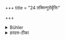 +++
title = "24 तस्मिन्गुरोर्वृत्तिः"

+++

<details><summary>Bühler</summary>

23. (Now) the conduct of a teacher towards his pupil (will be explained).
</details>

<details><summary>हरदत्त-टीका</summary>

## सूत्रम्
तस्मिन्गुरोर्वृत्तिः ॥ २४ ॥  
### टिप्पनी
तस्मिन्न् अन्तेवासिनि गुरोर् वृत्तिः । वृत्तः प्रकारो वक्ष्यते ॥ २३ ॥ २४ ॥
</details>
